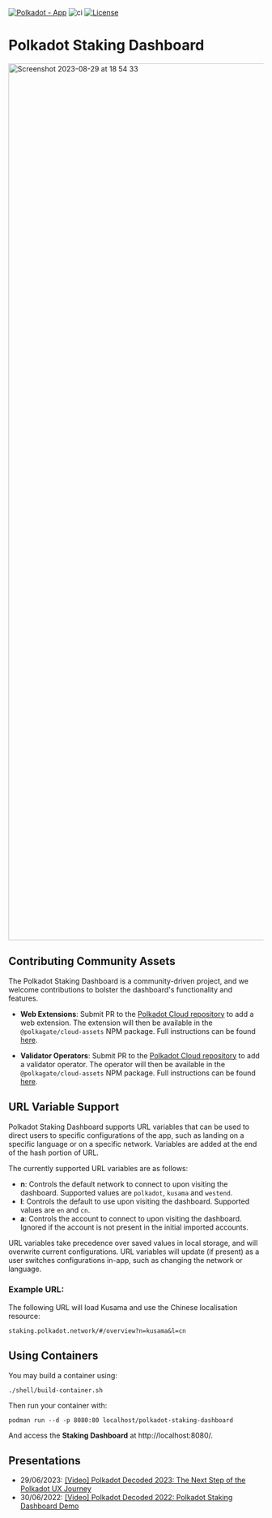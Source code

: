 [![Polkadot - App](https://img.shields.io/badge/Polkadot-App-E6007A?logo=polkadot&logoColor=E6007A)](https://staking.polkadot.network) ![ci](https://github.com/paritytech/polkadot-staking-dashboard/actions/workflows/ci.yml/badge.svg) [![License](https://img.shields.io/badge/License-GPL3.0-blue.svg)](https://opensource.org/licenses/GPL-3.0)

# Polkadot Staking Dashboard

<img width="1727" alt="Screenshot 2023-08-29 at 18 54 33" src="https://github.com/paritytech/polkadot-staking-dashboard/assets/13929023/6291d682-0434-4b77-b6e9-383d277893b0">

## Contributing Community Assets

The Polkadot Staking Dashboard is a community-driven project, and we welcome contributions to bolster the dashboard's functionality and features.

- **Web Extensions**: Submit PR to the [Polkadot Cloud repository](https://github.com/polkadot-cloud/library/tree/main/packages/assets#adding-web-extension-wallets) to add a web extension. The extension will then be available in the `@polkagate/cloud-assets` NPM package. Full instructions can be found [here](https://github.com/polkadot-cloud/library/tree/main/packages/assets#adding-web-extension-wallets).

- **Validator Operators**: Submit PR to the [Polkadot Cloud repository](https://github.com/polkadot-cloud/library/tree/main/packages/assets#adding-validator-operators) to add a validator operator. The operator will then be available in the `@polkagate/cloud-assets` NPM package. Full instructions can be found [here](https://github.com/polkadot-cloud/library/tree/main/packages/assets#adding-validator-operators).

## URL Variable Support

Polkadot Staking Dashboard supports URL variables that can be used to direct users to specific configurations of the app, such as landing on a specific language or on a specific network. Variables are added at the end of the hash portion of URL.

The currently supported URL variables are as follows:

- **n**: Controls the default network to connect to upon visiting the dashboard. Supported values are `polkadot`, `kusama` and `westend`.
- **l**: Controls the default to use upon visiting the dashboard. Supported values are `en` and `cn`.
- **a**: Controls the account to connect to upon visiting the dashboard. Ignored if the account is not present in the initial imported accounts.

URL variables take precedence over saved values in local storage, and will overwrite current configurations. URL variables will update (if present) as a user switches configurations in-app, such as changing the network or language.

### Example URL:

The following URL will load Kusama and use the Chinese localisation resource:

```
staking.polkadot.network/#/overview?n=kusama&l=cn
```

## Using Containers

You may build a container using:

```
./shell/build-container.sh
```

Then run your container with:

```
podman run --d -p 8080:80 localhost/polkadot-staking-dashboard
```

And access the **Staking Dashboard** at http://localhost:8080/.

## Presentations

- 29/06/2023: [[Video] Polkadot Decoded 2023: The Next Step of the Polkadot UX Journey](https://www.youtube.com/watch?v=s78SZZ_ZA64)
- 30/06/2022: [[Video] Polkadot Decoded 2022: Polkadot Staking Dashboard Demo](https://youtu.be/H1WGu6mf1Ls)
